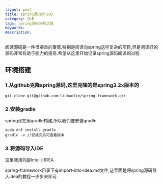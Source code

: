 ```yaml
---
layout: post
title: spring源码学习00
category: 技术
tags: spring源码分析之路
keywords:
description:
---
```


阅读源码是一件很艰难的事情,特别是阅读向spring这样复杂的项目,但是阅读好的源码非常有助于能力的提高.希望从这里开始记录spring源码阅读的过程.

## 环境搭建

### 1.从github克隆spring源码,这里克隆的是spring3.2x版本的

    git clone git@github.com:liubaolin/spring-framework.git

### 2.安装gradle

spring现在用gradle构建,所以我们要安装gradle

    sudo dnf install gradle
    gradle -v //安装完后可查看版本

### 3.将源码导入IDE

这里我用的是Intellij IDEA

spring-framework目录下有import-into-idea.md文件,这里面是将spring源码导入idea的教程一步步来即可.
